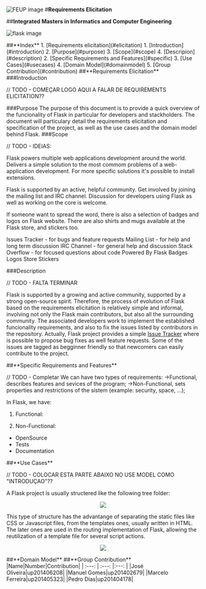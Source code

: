 ![FEUP image](https://sigarra.up.pt/feup/pt/WEB_GESSI_DOCS.download_file?p_name=F-370784536/logo_cores_oficiais.jpg)
#**Requirements Elicitation**

##**Integrated Masters in Informatics and Computer Engineering**

![flask image](http://flask.pocoo.org/static/logo/flask.png)

<a name="index"/>
##**Index**
1. [Requirements elicitation](#elicitation)
  1. [Introduction](#introduction)
  2. [Purpose](#purpose)
  3. [Scope](#scope)
  4. [Descripion](#description)
2. [Specific Requirements and Features](#specific)
3. [Use Cases](#usecases)
4. [Domain Model](#domainmodel)
5. [Group Contribution](#contribution)

<a name="elicitation"/>
##**Requirements Elicitation**
<a name="introduction"/>
###Introduction

  // TODO - COMEÇAR LOGO AQUI A FALAR DE REQUIREMENTS ELICITATION??




<a name="purpose"/>
###Purpose
  The purpose of this document is to provide a quick overview of the funcionality of Flask in particular for developers and stackholders. The document will particulary detail the requirements elicitation and specification of the project, as well as the use cases and the domain model behind Flask.

<a name="scope"/>
###Scope

// TODO - IDEIAS:

Flask powers multiple web applications development around the world.
Delivers a simple solution to the most commom problems of a web-application development.
For more specific solutions it's possible to install extensions.




Flask is supported by an active, helpful community. Get involved by joining the mailing list and IRC channel. Discussion for developers using Flask as well as working on the core is welcome.

If someone want to spread the word, there is also a selection of badges and logos on Flask website. There are also shirts and mugs available at the Flask store, and stickers too.

Issues Tracker - for bugs and feature requests
Mailing List - for help and long term discussion
IRC Channel - for general help and discussion
Stack Overflow - for focused questions about code
Powered By Flask
Badges
Logos
Store
Stickers

<a name="description"/>
###Description

// TODO - FALTA TERMINAR

  Flask is supported by a growing and active community, supported by a strong open-source spirit. Therefore, the process of evolution of Flask based on the requirements elicitation is relatively simple and informal, involving not only the Flask main contributors, but also all the surrounding community.
  The associated developers work to implement the established funcionality requirements, and also to fix the issues listed by contributors in the repository. Actually, Flask project provides a simple [Issue Tracker](https://github.com/pallets/flask/issues) where is possible to propose bug fixes as well feature requests. Some of the issues are tagged as begginner friendly so that newcomers can easily contribute to the project.













<a name="specific"/>
##**Specific Requirements and Features**


// TODO - Completar
We can have two types of requirements:
	->Functional, describes features and sevices of the program;
	->Non-Functional, sets properties and restrictions of the sistem (example: security, space, ...);


In Flask, we have:

1. Functional:




2. Non-Functional:
  * OpenSource
  * Tests
  * Documentation
 	


<a name="usecases"/>
##**Use Cases**



// TODO -  COLOCAR ESTA PARTE ABAIXO NO USE MODEL COMO "INTRODUÇAO"??

A Flask project is usually structered like the following tree folder:

<p align="center">
  <img src="https://github.com/rodavoce/flask/blob/development/esof/res/flasktree.png">
</p>



This type of structure has the advantange of separating the static files like CSS or Javascript files, from the templates ones, usually written in HTML. The later ones are used in the routing implementation of Flask, allowing the reutilization of a template file for several script actions.

<p align="center">
  <img src="https://github.com/rodavoce/flask/blob/development/esof/res/useCase.png">
</p>


<a name="domainmodel"/>
##**Domain Model**







<a name="contribution"/>
##**Group Contribution**
|Name|Number|Contribution|
| :---: | :---: |:---: |
|José Oliveira|up201406208|
|Manuel Gomes|up201402679|
|Marcelo Ferreira|up201405323|
|Pedro Dias|up201404178|
